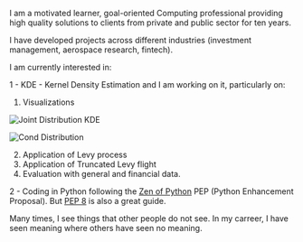 I am a motivated learner, goal-oriented Computing professional providing high quality solutions to clients from private and public sector for ten years.

I have developed projects across different industries (investment management, aerospace research, fintech).

I am currently interested in: 

1 - KDE - Kernel Density Estimation and I am working on it, particularly on:
   1. Visualizations 
   
   ![Joint Distribution KDE](https://github.com/lenosr/markdown-portfolio/raw/master/_includes/GifJointDist.gif)

   ![Cond Distribution](https://github.com/lenosr/KDE-Kernel-density-estimation/raw/master/FinalGIf.gif)

   2. Application of Levy process
   3. Application of Truncated Levy flight
   4. Evaluation with general and financial data.

2 - Coding in Python following the [Zen of Python](https://www.python.org/dev/peps/pep-0020/#id2) PEP (Python Enhancement Proposal). But [PEP 8](https://www.python.org/dev/peps/pep-0008/) is also a great guide.

Many times, I see things that other people do not see. In my carreer, I have seen meaning
where others have seen no meaning.
